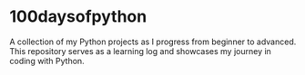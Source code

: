 # 100daysofpython
A collection of my Python projects as I progress from beginner to advanced. This repository serves as a learning log and showcases my journey in coding with Python.
